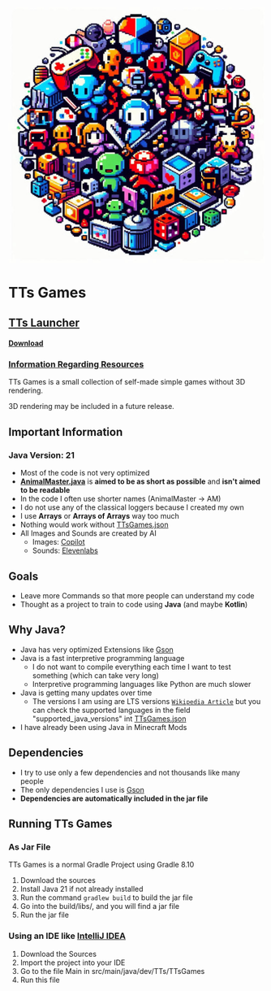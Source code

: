 ![Icon](src/main/resources/assets/textures/TTsGames.jpg)
# TTs Games

## [TTs Launcher](https://github.com/MC-datapack/TTsLauncher)
#### [Download](https://github.com/MC-datapack/TTsLauncher/releases)


### [Information Regarding Resources](RESOURCES.md)

TTs Games is a small collection of self-made simple games without 3D rendering.

3D rendering may be included in a future release.

## Important Information

### Java Version: 21

- Most of the code is not very optimized
- [**AnimalMaster.java**](src/main/java/dev/TTs/TTsGames/Games/AnimalMaster/AnimalMaster.java) is **aimed to be as short as possible** and **isn't aimed to be readable**
- In the code I often use shorter names (AnimalMaster → AM)
- I do not use any of the classical loggers because I created my own
- I use **Arrays** or **Arrays of Arrays** way too much
- Nothing would work without [TTsGames.json](src/main/resources/TTsGames.json)
- All Images and Sounds are created by AI 
  - Images: [Copilot](https://copilot.microsoft.com/)
  - Sounds: [Elevenlabs](https://elevenlabs.io/)

## Goals

 - Leave more Commands so that more people can understand my code
 - Thought as a project to train to code using **Java** (and maybe **Kotlin**)

## Why Java?

- Java has very optimized Extensions like [Gson](https://github.com/google/gson)
- Java is a fast interpretive programming language
  - I do not want to compile everything each time I want to test something (which can take very long)
  - Interpretive programming languages like Python are much slower
- Java is getting many updates over time
  - The versions I am using are LTS versions [```Wikipedia Article```](https://en.wikipedia.org/wiki/Java_version_history#Release_table) but you can check the supported languages in the field "supported_java_versions" int [TTsGames.json](src/main/resources/TTsGames.json)
- I have already been using Java in Minecraft Mods

## Dependencies 

- I try to use only a few dependencies and not thousands like many people
- The only dependencies I use is [Gson](https://github.com/google/gson)
- **Dependencies are automatically included in the jar file**

## Running TTs Games

### As Jar File

TTs Games is a normal Gradle Project using Gradle 8.10

1. Download the sources
2. Install Java 21 if not already installed
3. Run the command ```gradlew build``` to build the jar file
4. Go into the build/libs/, and you will find a jar file
5. Run the jar file

### Using an IDE like [IntelliJ IDEA](https://www.jetbrains.com/idea)

1. Download the Sources
2. Import the project into your IDE
3. Go to the file Main in src/main/java/dev/TTs/TTsGames
4. Run this file